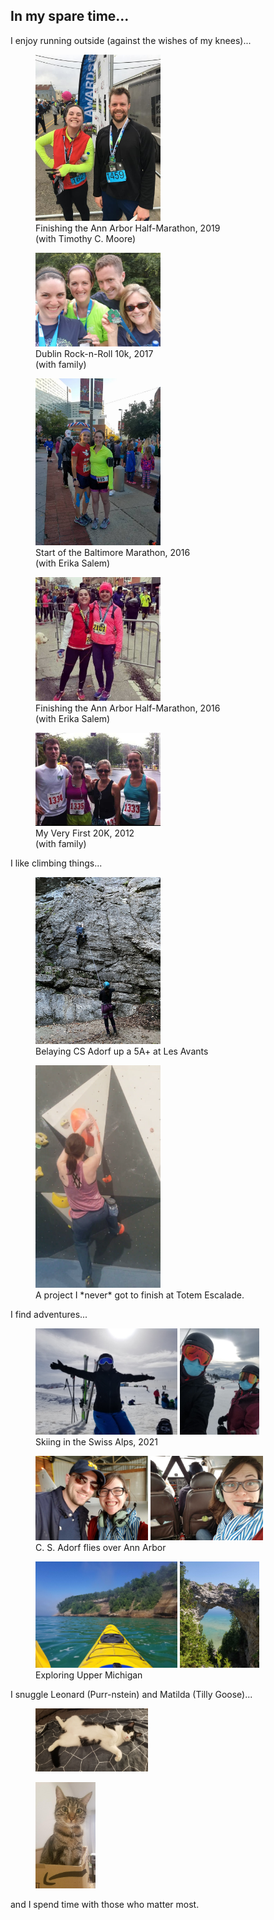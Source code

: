 ## In my spare time...

I enjoy running outside (against the wishes of my knees)...

<figure>
<img src="/assets/gallery/A2HM.jpg" style="width:200px">
<figcaption>Finishing the Ann Arbor Half-Marathon, 2019<br> (with Timothy C. Moore)</figcaption>
</figure>

<figure>
<img src="/assets/gallery/Dublin10k.jpg" alt="Dublin10k" style="width:200px">
<figcaption>Dublin Rock-n-Roll 10k, 2017<br>(with family)</figcaption>
</figure>

<figure>
<img src="/assets/gallery/Balt.jpg" alt="Finishing the Baltimore Marathon" style="width:200px">
<figcaption>Start of the Baltimore Marathon, 2016 <br> (with Erika Salem)</figcaption>
</figure>

<figure>
<img src="/assets/gallery/A2HM2016.jpg" style="width:200px">
<figcaption>Finishing the Ann Arbor Half-Marathon, 2016 <br> (with Erika Salem)</figcaption>
</figure>

<figure>
<img src="/assets/gallery/NewHavenRR.jpg" style="width:200px">
<figcaption>My Very First 20K, 2012<br>(with family)</figcaption>
</figure>

I like climbing things...

<figure>
<img src="/assets/gallery/les_avants.jpeg" style="width:200px">
<figcaption> Belaying CS Adorf up a 5A+ at Les Avants<br></figcaption>
</figure>

<figure>
<img src="/assets/gallery/totem.png" style="width:200px">
<figcaption>A project I *never* got to finish at Totem Escalade.</figcaption>
</figure>


I find adventures...

<figure>
<img src="/assets/gallery/Skiing1.jpeg" alt="Skiing in the Swiss Alps" style="height:170px">
<img src="/assets/gallery/Skiing2.jpeg" alt="Skiing in the Swiss Alps" style="height:170px">
<figcaption>Skiing in the Swiss Alps, 2021</figcaption>
</figure>

<figure>
<img src="/assets/gallery/Flying1.jpg" style="width:180px">
<img src="/assets/gallery/Flying2.jpg" style="width:180px">
<figcaption>C. S. Adorf flies over Ann Arbor</figcaption>
</figure>

<figure>
<img src="/assets/gallery/UP_Kayak.jpg" style="height:170px">
<img src="/assets/gallery/UP_Mackinac.jpg" style="height:170px">
<figcaption>Exploring Upper Michigan</figcaption>
</figure>

I snuggle Leonard (Purr-nstein) and Matilda (Tilly Goose)...

<figure>
<img src="/assets/gallery/20211022_111019.jpg" style="width:180px">
</figure>

<figure>
<img src="/assets/gallery/20210827_201219_2.jpg" style="height:170px">
</figure>

and I spend time with those who matter most.


